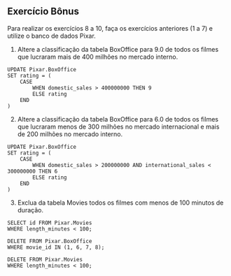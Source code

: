 ## Exercício Bônus

Para realizar os exercícios 8 a 10, faça os exercícios anteriores (1 a 7) e utilize o banco de dados Pixar.

1. Altere a classificação da tabela BoxOffice para 9.0 de todos os filmes que lucraram mais de 400 milhões no mercado interno.

```
UPDATE Pixar.BoxOffice
SET rating = (
	CASE
		WHEN domestic_sales > 400000000 THEN 9
        ELSE rating
	END
)
```

2. Altere a classificação da tabela BoxOffice para 6.0 de todos os filmes que lucraram menos de 300 milhões no mercado internacional e mais de 200 milhões no mercado interno.

```
UPDATE Pixar.BoxOffice
SET rating = (
	CASE
		WHEN domestic_sales > 200000000 AND international_sales < 300000000 THEN 6
        ELSE rating
	END
)
```

3. Exclua da tabela Movies todos os filmes com menos de 100 minutos de duração.

```
SELECT id FROM Pixar.Movies
WHERE length_minutes < 100;

DELETE FROM Pixar.BoxOffice
WHERE movie_id IN (1, 6, 7, 8);

DELETE FROM Pixar.Movies
WHERE length_minutes < 100;
```

